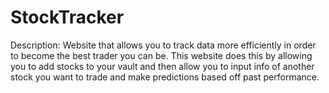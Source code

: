 # StockTracker
Description: Website that allows you to track data more efficiently in order to become the best trader you can be. 
This website does this by allowing you to add stocks to your vault and then allow you to input info of another stock you want to trade and make predictions based off past performance.

